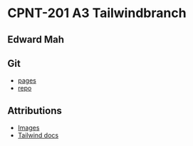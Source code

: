 # CPNT-201 A3 Tailwindbranch

## Edward Mah

## Git
- [pages](https://edwardm8.github.io/cpnt-201-a3/)
- [repo](https://github.com/edwardm8/cpnt-201-a3)

## Attributions

- [Images](https://www.midjourney.com/app/)
- [Tailwind docs](https://tailwindcss.com/)
